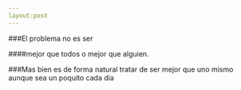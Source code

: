 ```yaml
---
layout:post
---
```



###El problema no es ser 

####mejor que todos o mejor que alguien. 

###Mas bien es de forma natural tratar de ser mejor que uno mismo aunque sea un poquito cada dia 
